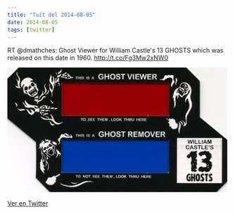 ```yaml
---
title: "Tuit del 2014-08-05"
date: 2014-08-05
tags: [twitter]
---
```


RT @dmathches: Ghost Viewer for William Castle's 13 GHOSTS which was released on this date in 1960. http://t.co/Fg3Mw2xNW0

![Imagen](/assets/images/496660891019272192-BuR0QFCCQAAKO2N.jpg)

[Ver en Twitter](https://twitter.com/i/web/status/496660891019272192)
